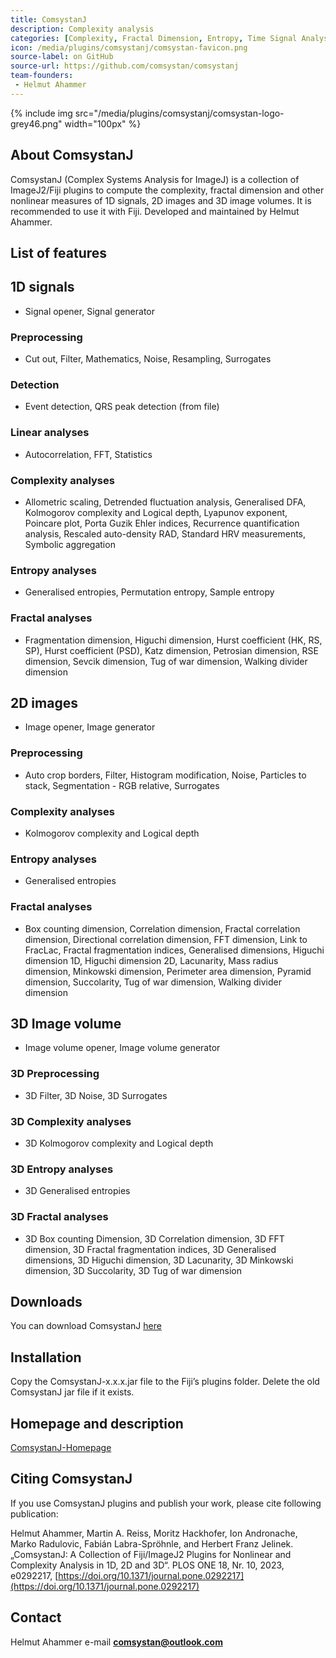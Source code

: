 ```yaml
---
title: ComsystanJ
description: Complexity analysis
categories: [Complexity, Fractal Dimension, Entropy, Time Signal Analysis]
icon: /media/plugins/comsystanj/comsystan-favicon.png
source-label: on GitHub
source-url: https://github.com/comsystan/comsystanj
team-founders: 
 - Helmut Ahammer
---
```


{% include img src="/media/plugins/comsystanj/comsystan-logo-grey46.png" width="100px" %}

## About ComsystanJ
ComsystanJ (Complex Systems Analysis for ImageJ) is a collection of ImageJ2/Fiji plugins to compute the complexity, fractal dimension and other nonlinear measures of 1D signals, 2D images and 3D image volumes. It is recommended to use it with Fiji. Developed and maintained by Helmut Ahammer.

## List of features
## 1D signals
- Signal opener, Signal generator

### Preprocessing
- Cut out, Filter, Mathematics, Noise, Resampling, Surrogates

### Detection
- Event detection, QRS peak detection (from file)

### Linear analyses
- Autocorrelation, FFT, Statistics

### Complexity analyses
- Allometric scaling, Detrended fluctuation analysis, Generalised DFA, Kolmogorov complexity and Logical depth, Lyapunov exponent, Poincare plot, Porta Guzik Ehler indices, Recurrence quantification analysis, Rescaled auto-density RAD, Standard HRV measurements, Symbolic aggregation

### Entropy analyses
- Generalised entropies, Permutation entropy, Sample entropy

### Fractal analyses
- Fragmentation dimension, Higuchi dimension, Hurst coefficient (HK, RS, SP), Hurst coefficient (PSD), Katz dimension, Petrosian dimension, RSE dimension, Sevcik dimension, Tug of war dimension, Walking divider dimension

## 2D images
- Image opener, Image generator

### Preprocessing
- Auto crop borders, Filter, Histogram modification, Noise, Particles to stack, Segmentation - RGB relative, Surrogates

### Complexity analyses
- Kolmogorov complexity and Logical depth

### Entropy analyses
- Generalised entropies

### Fractal analyses
- Box counting dimension, Correlation dimension, Fractal correlation dimension, Directional correlation dimension, FFT dimension, Link to FracLac, Fractal fragmentation indices, Generalised dimensions, Higuchi dimension 1D, Higuchi dimension 2D, Lacunarity, Mass radius dimension, Minkowski dimension, Perimeter area dimension, Pyramid dimension, Succolarity, Tug of war dimension, Walking divider dimension
  
## 3D Image volume
- Image volume opener, Image volume generator

### 3D Preprocessing
- 3D Filter, 3D Noise, 3D Surrogates

### 3D Complexity analyses
- 3D Kolmogorov complexity and Logical depth

### 3D Entropy analyses
- 3D Generalised entropies

### 3D Fractal analyses
- 3D Box counting Dimension, 3D Correlation dimension, 3D FFT dimension, 3D Fractal fragmentation indices, 3D Generalised dimensions, 3D Higuchi dimension, 3D Lacunarity, 3D Minkowski dimension, 3D Succolarity, 3D Tug of war dimension

## Downloads
You can download ComsystanJ [here](https://github.com/comsystan/comsystanj/releases)

## Installation
Copy the ComsystanJ-x.x.x.jar file to the Fiji’s plugins folder. Delete the old ComsystanJ jar file if it exists.

## Homepage and description
[ComsystanJ-Homepage](https://comsystan.github.io/comsystanj/)

## Citing ComsystanJ 
If you use ComsystanJ plugins and publish your work, please cite following publication:

Helmut Ahammer, Martin A. Reiss, Moritz Hackhofer, Ion Andronache, Marko Radulovic, Fabián Labra-Spröhnle, and Herbert Franz Jelinek. „ComsystanJ: A Collection of Fiji/ImageJ2 Plugins for Nonlinear and Complexity Analysis in 1D, 2D and 3D“. PLOS ONE 18, Nr. 10, 2023, e0292217, [https://doi.org/10.1371/journal.pone.0292217](https://doi.org/10.1371/journal.pone.0292217)

## Contact
Helmut Ahammer
e-mail **comsystan@outlook.com**



